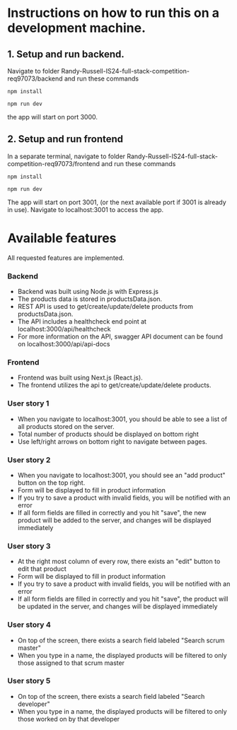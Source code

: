 # Instructions on how to run this on a development machine.

## 1. Setup and run backend. 

Navigate to folder Randy-Russell-IS24-full-stack-competition-req97073/backend and run these commands
```
npm install
```
```
npm run dev
```
the app will start on port 3000.

## 2. Setup and run frontend
In a separate terminal, navigate to folder Randy-Russell-IS24-full-stack-competition-req97073/frontend and run these commands
```
npm install
```
```
npm run dev
```
The app will start on port 3001, (or the next available port if 3001 is already in use).
Navigate to localhost:3001 to access the app.

# Available features
All requested features are implemented.

### Backend
- Backend was built using Node.js with Express.js
- The products data is stored in productsData.json. 
- REST API is used to get/create/update/delete products from productsData.json.
- The API includes a healthcheck end point at localhost:3000/api/healthcheck
- For more information on the API, swagger API document can be found on localhost:3000/api/api-docs

### Frontend
- Frontend was built using Next.js (React.js).
- The frontend utilizes the api to get/create/update/delete products.

### User story 1
- When you navigate to localhost:3001, you should be able to see a list of all products stored on the server.
- Total number of products should be displayed on bottom right
- Use left/right arrows on bottom right to navigate between pages.

### User story 2
- When you navigate to localhost:3001, you should see an "add product" button on the top right.
- Form will be displayed to fill in product information
- If you try to save a product with invalid fields, you will be notified with an error
- If all form fields are filled in correctly and you hit "save", the new product will be added to the server, and changes will be displayed immediately

### User story 3
- At the right most column of every row, there exists an "edit" button to edit that product
- Form will be displayed to fill in product information
- If you try to save a product with invalid fields, you will be notified with an error
- If all form fields are filled in correctly and you hit "save", the product will be updated in the server, and changes will be displayed immediately

### User story 4
- On top of the screen, there exists a search field labeled "Search scrum master"
- When you type in a name, the displayed products will be filtered to only those assigned to that scrum master

### User story 5
- On top of the screen, there exists a search field labeled "Search developer"
- When you type in a name, the displayed products will be filtered to only those worked on by that developer
